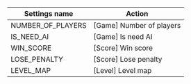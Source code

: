 | Settings name | Action |
|---------------|--------|
| NUMBER_OF_PLAYERS | [Game] Number of players |
| IS_NEED_AI | [Game] Is need AI |
| WIN_SCORE | [Score] Win score |
| LOSE_PENALTY | [Score] Lose penalty |
| LEVEL_MAP | [Level] Level map |
